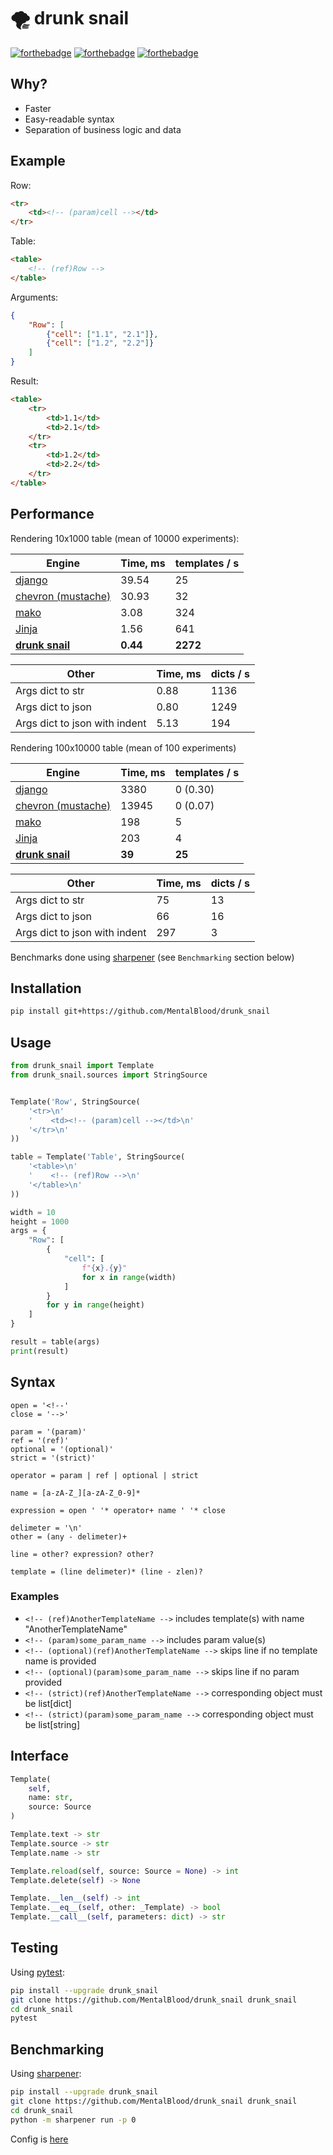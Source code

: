 # 🌪️ drunk snail

[![forthebadge](https://forthebadge.com/images/badges/made-with-c.svg)](https://forthebadge.com) [![forthebadge](https://forthebadge.com/images/badges/powered-by-black-magic.svg)](https://forthebadge.com) [![forthebadge](https://forthebadge.com/images/badges/ages-18.svg)](https://forthebadge.com)



## Why?

* Faster
* Easy-readable syntax
* Separation of business logic and data



## Example

Row:
```html
<tr>
    <td><!-- (param)cell --></td>
</tr>
```
Table:
```html
<table>
    <!-- (ref)Row -->
</table>
```
Arguments:
```json
{
    "Row": [
        {"cell": ["1.1", "2.1"]},
        {"cell": ["1.2", "2.2"]}
    ]
}
```
Result:
```html
<table>
    <tr>
        <td>1.1</td>
        <td>2.1</td>
    </tr>
    <tr>
        <td>1.2</td>
        <td>2.2</td>
    </tr>
</table>

```



## Performance

Rendering 10x1000 table (mean of 10000 experiments):

| Engine                                                            | Time, ms | templates / s     |
| ----------------------------------------------------------------- | -------- | ----------------- |
| [django](https://docs.djangoproject.com/en/4.0/topics/templates/) | 39.54    | 25                |
| [chevron (mustache)](https://github.com/noahmorrison/chevron)     | 30.93    | 32                |
| [mako](https://github.com/sqlalchemy/mako)                        | 3.08     | 324               |
| [Jinja](https://github.com/pallets/jinja)                         | 1.56     | 641               |
| **[drunk snail](https://github.com/MentalBlood/drunk_snail)**     | **0.44** | **2272**          |

| Other                         | Time, ms | dicts / s |
| ----------------------------- | -------- | --------- |
| Args dict to str              | 0.88     | 1136      |
| Args dict to json             | 0.80     | 1249      |
| Args dict to json with indent | 5.13     | 194       |

Rendering 100x10000 table (mean of 100 experiments)

| Engine                                                            | Time, ms | templates / s     |
| ----------------------------------------------------------------- | -------- | ----------------- |
| [django](https://docs.djangoproject.com/en/4.0/topics/templates/) | 3380     | 0 (0.30)          |
| [chevron (mustache)](https://github.com/noahmorrison/chevron)     | 13945    | 0 (0.07)          |
| [mako](https://github.com/sqlalchemy/mako)                        | 198      | 5                 |
| [Jinja](https://github.com/pallets/jinja)                         | 203      | 4                 |
| **[drunk snail](https://github.com/MentalBlood/drunk_snail)**     | **39**   | **25**            |

| Other                         | Time, ms | dicts / s |
| ----------------------------- | -------- | --------- |
| Args dict to str              | 75       | 13        |
| Args dict to json             | 66       | 16        |
| Args dict to json with indent | 297      | 3         |

Benchmarks done using [sharpener](https://github.com/MentalBlood/sharpener) (see `Benchmarking` section below)



## Installation

```bash
pip install git+https://github.com/MentalBlood/drunk_snail
```



## Usage

```python
from drunk_snail import Template
from drunk_snail.sources import StringSource


Template('Row', StringSource(
    '<tr>\n'
    '    <td><!-- (param)cell --></td>\n'
    '</tr>\n'
))

table = Template('Table', StringSource(
    '<table>\n'
    '    <!-- (ref)Row -->\n'
    '</table>\n'
))

width = 10
height = 1000
args = {
    "Row": [
        {
            "cell": [
                f"{x}.{y}"
                for x in range(width)
            ]
        }
        for y in range(height)
    ]
}

result = table(args)
print(result)
```



## Syntax

```
open = '<!--'
close = '-->'

param = '(param)'
ref = '(ref)'
optional = '(optional)'
strict = '(strict)'

operator = param | ref | optional | strict

name = [a-zA-Z_][a-zA-Z_0-9]*

expression = open ' '* operator+ name ' '* close

delimeter = '\n'
other = (any - delimeter)+

line = other? expression? other?

template = (line delimeter)* (line - zlen)?
```


### Examples

* `<!-- (ref)AnotherTemplateName -->` includes template(s) with name "AnotherTemplateName"
* `<!-- (param)some_param_name -->` includes param value(s)
* `<!-- (optional)(ref)AnotherTemplateName -->` skips line if no template name is provided
* `<!-- (optional)(param)some_param_name -->` skips line if no param provided
* `<!-- (strict)(ref)AnotherTemplateName -->` corresponding object must be list[dict]
* `<!-- (strict)(param)some_param_name -->` corresponding object must be list[string]



## Interface

```python
Template(
    self,
    name: str,
    source: Source
)

Template.text -> str
Template.source -> str
Template.name -> str

Template.reload(self, source: Source = None) -> int
Template.delete(self) -> None

Template.__len__(self) -> int
Template.__eq__(self, other: _Template) -> bool
Template.__call__(self, parameters: dict) -> str
```



## Testing

Using [pytest](https://pypi.org/project/pytest/):

```bash
pip install --upgrade drunk_snail
git clone https://github.com/MentalBlood/drunk_snail drunk_snail
cd drunk_snail
pytest
```



## Benchmarking

Using [sharpener](https://github.com/MentalBlood/sharpener):

```bash
pip install --upgrade drunk_snail
git clone https://github.com/MentalBlood/drunk_snail drunk_snail
cd drunk_snail
python -m sharpener run -p 0
```

Config is [here](benchmarks/benchmark_default.json)